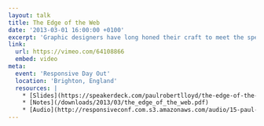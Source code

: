 ```yaml
---
layout: talk
title: The Edge of the Web
date: '2013-03-01 16:00:00 +0100'
excerpt: 'Graphic designers have long honed their craft to meet the specific constraints of television. As web designers begin to understand the true nature of our own medium, isn’t about time we did the same?'
link:
  url: https://vimeo.com/64108866
  embed: video
meta:
  event: 'Responsive Day Out'
  location: 'Brighton, England'
  resources: |
    * [Slides](https://speakerdeck.com/paulrobertlloyd/the-edge-of-the-web)
    * [Notes](/downloads/2013/03/the_edge_of_the_web.pdf)
    * [Audio](http://responsiveconf.com.s3.amazonaws.com/audio/15-paul-robert-lloyd-responsiveconf.mp3)
---
```

